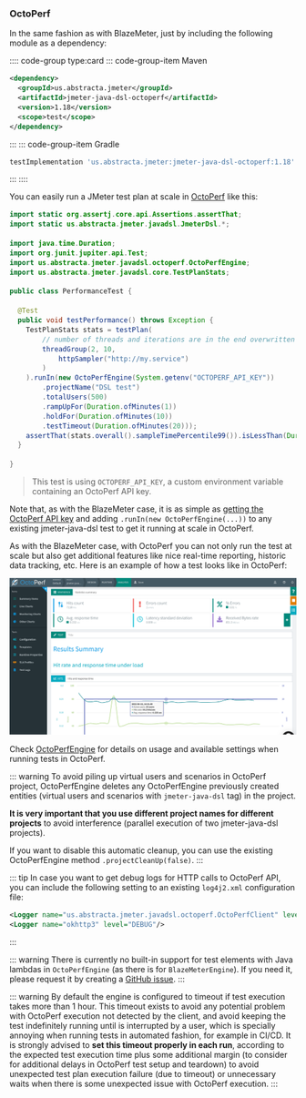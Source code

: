 ### OctoPerf

In the same fashion as with BlazeMeter, just by including the following module as a dependency:

:::: code-group type:card
::: code-group-item Maven
```xml
<dependency>
  <groupId>us.abstracta.jmeter</groupId>
  <artifactId>jmeter-java-dsl-octoperf</artifactId>
  <version>1.18</version>
  <scope>test</scope>
</dependency>
```
:::
::: code-group-item Gradle
```groovy
testImplementation 'us.abstracta.jmeter:jmeter-java-dsl-octoperf:1.18'
```
:::
::::

You can easily run a JMeter test plan at scale in [OctoPerf](https://octoperf.com/) like this:

```java
import static org.assertj.core.api.Assertions.assertThat;
import static us.abstracta.jmeter.javadsl.JmeterDsl.*;

import java.time.Duration;
import org.junit.jupiter.api.Test;
import us.abstracta.jmeter.javadsl.octoperf.OctoPerfEngine;
import us.abstracta.jmeter.javadsl.core.TestPlanStats;

public class PerformanceTest {

  @Test
  public void testPerformance() throws Exception {
    TestPlanStats stats = testPlan(
        // number of threads and iterations are in the end overwritten by OctoPerf engine settings 
        threadGroup(2, 10,
            httpSampler("http://my.service")
        )
    ).runIn(new OctoPerfEngine(System.getenv("OCTOPERF_API_KEY"))
        .projectName("DSL test")
        .totalUsers(500)
        .rampUpFor(Duration.ofMinutes(1))
        .holdFor(Duration.ofMinutes(10))
        .testTimeout(Duration.ofMinutes(20)));
    assertThat(stats.overall().sampleTimePercentile99()).isLessThan(Duration.ofSeconds(5));
  }

}
```
> This test is using `OCTOPERF_API_KEY`, a custom environment variable containing an OctoPerf API key.

Note that, as with the BlazeMeter case, it is as simple as [getting the OctoPerf API key](https://doc.octoperf.com/account/profile/#apikey) and adding `.runIn(new OctoPerfEngine(...))` to any existing jmeter-java-dsl test to get it running at scale in OctoPerf.

As with the BlazeMeter case, with OctoPerf you can not only run the test at scale but also get additional features like nice real-time reporting, historic data tracking, etc. Here is an example of how a test looks like in OctoPerf:

![OctoPerf Example Execution Dashboard](./octoperf.png)

Check [OctoPerfEngine](/jmeter-java-dsl-octoperf/src/main/java/us/abstracta/jmeter/javadsl/octoperf/OctoPerfEngine.java) for details on usage and available settings when running tests in OctoPerf.

::: warning
To avoid piling up virtual users and scenarios in OctoPerf project, OctoPerfEngine deletes any OctoPerfEngine previously created entities (virtual users and scenarios with `jmeter-java-dsl` tag) in the project.

**It is very important that you use different project names for different projects** to avoid interference (parallel execution of two jmeter-java-dsl projects).

If you want to disable this automatic cleanup, you can use the existing OctoPerfEngine method `.projectCleanUp(false)`.
:::

::: tip
In case you want to get debug logs for HTTP calls to OctoPerf API, you can include the following setting to an existing `log4j2.xml` configuration file:
```xml
<Logger name="us.abstracta.jmeter.javadsl.octoperf.OctoPerfClient" level="DEBUG"/>
<Logger name="okhttp3" level="DEBUG"/>
```
:::

::: warning
There is currently no built-in support for test elements with Java lambdas in `OctoPerfEngine` (as there is for `BlazeMeterEngine`). If you need it, please request it by creating a [GitHub issue](https://github.com/abstracta/jmeter-java-dsl/issues).
:::

::: warning
By default the engine is configured to timeout if test execution takes more than 1 hour.
This timeout exists to avoid any potential problem with OctoPerf execution not detected by the
client, and avoid keeping the test indefinitely running until is interrupted by a user,
which is specially annoying when running tests in automated fashion, for example in CI/CD.
It is strongly advised to **set this timeout properly in each run**, according to the expected test
execution time plus some additional margin (to consider for additional delays in OctoPerf
test setup and teardown) to avoid unexpected test plan execution failure (due to timeout) or
unnecessary waits when there is some unexpected issue with OctoPerf execution.
:::

